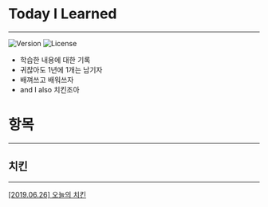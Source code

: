 # Today I Learned
----

![Version](https://img.shields.io/badge/version-2019.06.26-red.svg)  ![License](https://img.shields.io/github/license/mashape/apistatus.svg)

* 학습한 내용에 대한 기록
* 귀찮아도 1년에 1개는 남기자
* 배껴쓰고 배워쓰자
* and I also 치킨조아

# 항목
----

## 치킨
----
[[2019.06.26] 오늘의 치킨](https://ongsi2.github.io/chicken/2019/06/26/Chicken-TC.html)
